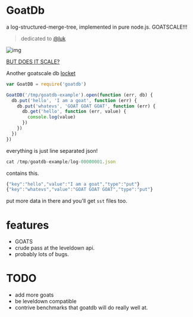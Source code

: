 # GoatDb

a log-structured-merge-tree, implemented in pure node.js. GOATSCALE!!!

> dedicated to [@luk](https://twitter.com/luk)

![img](http://i.imgur.com/7Na4XmH.gif)

[BUT DOES IT SCALE?](http://a-big-goat.herokuapp.com/)

Another goatscale db [locket](https://github.com/bigeasy/locket)

``` js
var GoatDB = require('goatdb')

GoatDB('/tmp/goatdb-example').open(function (err, db) {
  db.put('hello', 'I am a goat', function (err) {
    db.put('whatevs', 'GOAT GOAT GOAT', function (err) {
      db.get('hello', function (err, value) {
        console.log(value)
      })
    })
  })
})
```

everything is just line separated json!

``` js
cat /tmp/goatdb-example/log-00000001.json
```
contains this.
``` js
{"key":"hello","value":"I am a goat","type":"put"}
{"key":"whatevs","value":"GOAT GOAT GOAT","type":"put"}
```

put more data in there and you'll get `sst` files too.

# features

- GOATS
- crude pass at the leveldown api.
- probably lots of bugs.

# TODO

- add more goats
- be leveldown compatible
- contrive benchmarks that goatdb will do really well at.

